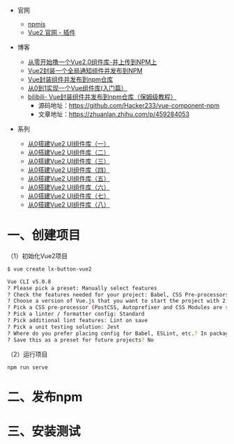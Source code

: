 * 官网
    * [npmjs](https://www.npmjs.com)
    * [Vue2 官网 - 插件](https://v2.cn.vuejs.org/v2/guide/plugins.html)

* 博客
    * [从零开始撸一个Vue2.0组件库-并上传到NPM上](https://blog.csdn.net/weixin_42950333/article/details/120415621)
    * [Vue2封装一个全局通知组件并发布到NPM](https://blog.csdn.net/m0_53321320/article/details/131259961)
    * [Vue封装组件并发布到npm仓库](https://zhuanlan.zhihu.com/p/459284053)
    * [从0到1实现一个Vue组件库(入门篇）](https://juejin.cn/post/7105696184375164935)
    * [bilibili- Vue封装组件并发布到npm仓库（保姆级教程）](https://www.bilibili.com/video/BV1MS4y1L7QW/?spm_id_from=333.337.search-card.all.click&vd_source=dc55c355e9f5b6174832aacfb5d8b6aa)
        * 源码地址：https://github.com/Hacker233/vue-component-npm 
        * 文章地址：https://zhuanlan.zhihu.com/p/459284053




* 系列
    * [从0搭建Vue2 UI组件库（一）](https://juejin.cn/post/6996313249557774344)
    * [从0搭建Vue2 UI组件库（二）](https://juejin.cn/post/6996682464366166024/)
    * [从0搭建Vue2 UI组件库（三）](https://juejin.cn/post/6997363984030498846)
    * [从0搭建Vue2 UI组件库（四）](https://juejin.cn/post/6998451113318055944)
    * [从0搭建Vue2 UI组件库（五）](https://juejin.cn/post/6998909274164461598)
    * [从0搭建Vue2 UI组件库（六）](https://juejin.cn/post/6999170919788707847)
    * [从0搭建Vue2 UI组件库（七）](https://juejin.cn/post/6999557591793664031)
    * [从0搭建Vue2 UI组件库（八）](https://juejin.cn/post/7000008336921853983)



# 一、创建项目

（1）初始化Vue2项目

```sh
$ vue create lx-button-vue2

Vue CLI v5.0.8
? Please pick a preset: Manually select features
? Check the features needed for your project: Babel, CSS Pre-processors, Linter, Unit
? Choose a version of Vue.js that you want to start the project with 2.x
? Pick a CSS pre-processor (PostCSS, Autoprefixer and CSS Modules are supported by default): Sass/SCSS (with dart-sass)
? Pick a linter / formatter config: Standard
? Pick additional lint features: Lint on save
? Pick a unit testing solution: Jest
? Where do you prefer placing config for Babel, ESLint, etc.? In package.json
? Save this as a preset for future projects? No
```

（2）运行项目

```text
npm run serve
```



# 二、发布npm





# 三、安装测试
